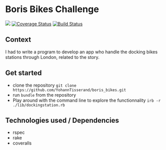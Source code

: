 # Boris Bikes Challenge

<a href="https://codeclimate.com/github/YohannTisserand/boris_bikes/maintainability"><img src="https://api.codeclimate.com/v1/badges/ddcff85fc9dee3f0165d/maintainability" /></a>
<a href='https://coveralls.io/github/YohannTisserand/boris_bikes?branch=main'><img src='https://coveralls.io/repos/github/YohannTisserand/boris_bikes/badge.svg?branch=main' alt='Coverage Status' /></a> [![Build Status](https://travis-ci.org/YohannTisserand/boris_bikes.svg?branch=main)](https://travis-ci.org/YohannTisserand/boris_bikes)

## Context
I had to write a program to develop an app who handle the docking bikes stations through London, related to the story.

## Get started
- clone the repository  `git clone https://github.com/YohannTisserand/boris_bikes.git`
- run `bundle` from the repository
- Play around with the command line to explore the functionnality `irb -r ./lib/dockingstation.rb`

## Technologies used / Dependencies

- rspec
- rake
- coveralls
